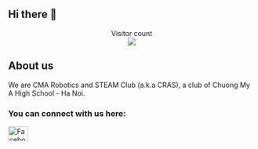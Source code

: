 ## Hi there 👋
<p align="center"> 
  Visitor count<br>
  <img src="https://profile-counter.glitch.me/crascmaclub/count.svg" />
</p>


## About us
We are CMA Robotics and STEAM Club (a.k.a CRAS), a club of Chuong My A High School - Ha Noi.

<h3 align="left">You can connect with us here:</h3>
<p align="left">

<a href="https://www.facebook.com/cras.cma.club" target="blank"><img align="center" src="https://raw.githubusercontent.com/rahuldkjain/github-profile-readme-generator/master/src/images/icons/Social/facebook.svg" alt="Facebook" height="30" width="40" /></a>
</p>

<!--

**Here are some ideas to get you started:**

🙋‍♀️ A short introduction - what is your organization all about?
🌈 Contribution guidelines - how can the community get involved?
👩‍💻 Useful resources - where can the community find your docs? Is there anything else the community should know?
🍿 Fun facts - what does your team eat for breakfast?
🧙 Remember, you can do mighty things with the power of [Markdown](https://docs.github.com/github/writing-on-github/getting-started-with-writing-and-formatting-on-github/basic-writing-and-formatting-syntax)
-->
